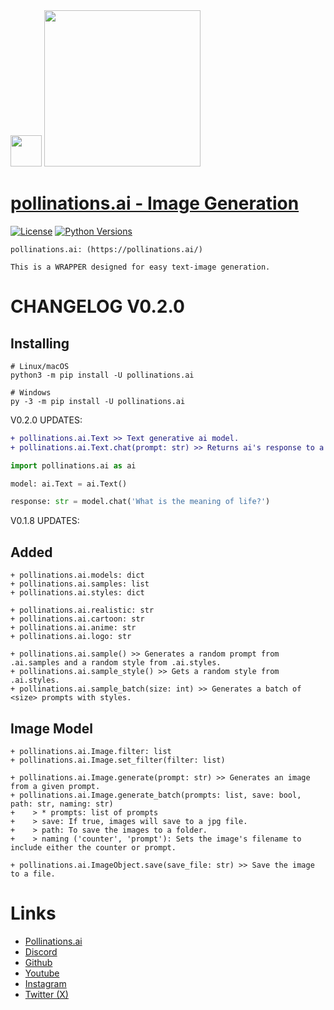 <div id="header">
  <img src="https://i.ibb.co/p049Y5S/86964862.png" width="50"/>   <img src="https://i.ibb.co/r6JZ336/sketch1700556567238.png" width="250">
</div>

# [pollinations.ai - Image Generation](https://pypi.org/project/pollinations.ai)
[![License](https://img.shields.io/badge/license-MIT-blue.svg)](https://github.com/toolkitr/tkr/blob/main/LICENSE)
[![Python Versions](https://img.shields.io/badge/python-3.7%20|%203.8%20|%203.9%20|%203.10%20|%203.11%20|%203.12%20-blue)](https://www.python.org/downloads/)

```
pollinations.ai: (https://pollinations.ai/)

This is a WRAPPER designed for easy text-image generation.
```

# CHANGELOG V0.2.0

## Installing
```shell
# Linux/macOS
python3 -m pip install -U pollinations.ai

# Windows
py -3 -m pip install -U pollinations.ai
```

V0.2.0 UPDATES:
```diff
+ pollinations.ai.Text >> Text generative ai model.
+ pollinations.ai.Text.chat(prompt: str) >> Returns ai's response to a prompt.
```
```python
import pollinations.ai as ai

model: ai.Text = ai.Text()

response: str = model.chat('What is the meaning of life?')
```


V0.1.8 UPDATES:
## Added
```
+ pollinations.ai.models: dict
+ pollinations.ai.samples: list
+ pollinations.ai.styles: dict

+ pollinations.ai.realistic: str
+ pollinations.ai.cartoon: str
+ pollinations.ai.anime: str
+ pollinations.ai.logo: str

+ pollinations.ai.sample() >> Generates a random prompt from .ai.samples and a random style from .ai.styles.
+ pollinations.ai.sample_style() >> Gets a random style from .ai.styles.
+ pollinations.ai.sample_batch(size: int) >> Generates a batch of <size> prompts with styles.
```

## Image Model
```
+ pollinations.ai.Image.filter: list
+ pollinations.ai.Image.set_filter(filter: list)

+ pollinations.ai.Image.generate(prompt: str) >> Generates an image from a given prompt.
+ pollinations.ai.Image.generate_batch(prompts: list, save: bool, path: str, naming: str)
+    > * prompts: list of prompts
+    > save: If true, images will save to a jpg file.
+    > path: To save the images to a folder.
+    > naming ('counter', 'prompt'): Sets the image's filename to include either the counter or prompt.

+ pollinations.ai.ImageObject.save(save_file: str) >> Save the image to a file.
```

# Links
- [Pollinations.ai](https://pollinations.ai/)
- [Discord](https://discord.gg/8HqSRhJVxn)
- [Github](https://github.com/pollinations)
- [Youtube](https://www.youtube.com/channel/UCk4yKnLnYfyUmCCbDzOZOug)
- [Instagram](https://instagram.com/pollinations_ai)
- [Twitter (X)](https://twitter.com/pollinations_ai)

